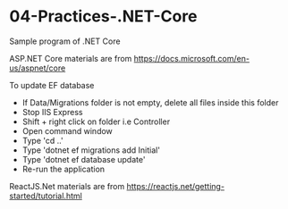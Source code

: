 # 04-Practices-.NET-Core
Sample program of .NET Core

ASP.NET Core materials are from https://docs.microsoft.com/en-us/aspnet/core

To update EF database
- If Data/Migrations folder is not empty, delete all files inside this folder
- Stop IIS Express
- Shift + right click on folder i.e Controller
- Open command window
- Type 'cd ..'
- Type 'dotnet ef migrations add Initial'
- Type 'dotnet ef database update'
- Re-run the application

ReactJS.Net materials are from https://reactjs.net/getting-started/tutorial.html
